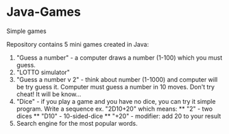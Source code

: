# Java-Games
Simple games

Repository contains 5 mini games created in Java:
1. "Guess a number" - a computer draws a number (1-100) which you must guess.
2. "LOTTO simulator"
3. "Guess a number v 2" - think about number (1-1000) and computer will be try guess it. Computer must guess a number in 10 moves. Don't try cheat! It will be know...
4. "Dice" - if you play a game and you have no dice, you can try it simple program. Write a sequence ex. "2D10+20"  which means:
** "2" - two dices
** "D10" - 10-sided-dice
** "+20" - modifier: add 20 to your result
5. Search engine for the most popular words.
